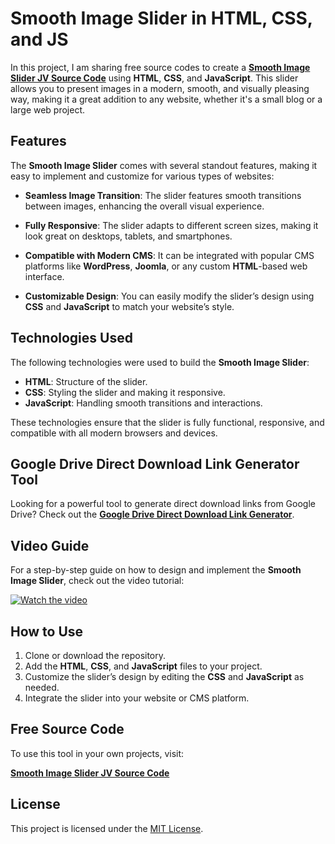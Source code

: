 # Smooth Image Slider in HTML, CSS, and JS

In this project, I am sharing free source codes to create a [**Smooth Image Slider JV Source Code**](https://jvcodes.com/smooth-image-slider-in-html-css-and-javascript) using **HTML**, **CSS**, and **JavaScript**. This slider allows you to present images in a modern, smooth, and visually pleasing way, making it a great addition to any website, whether it's a small blog or a large web project.

## Features

The **Smooth Image Slider** comes with several standout features, making it easy to implement and customize for various types of websites:

- **Seamless Image Transition**: The slider features smooth transitions between images, enhancing the overall visual experience.
  
- **Fully Responsive**: The slider adapts to different screen sizes, making it look great on desktops, tablets, and smartphones.

- **Compatible with Modern CMS**: It can be integrated with popular CMS platforms like **WordPress**, **Joomla**, or any custom **HTML**-based web interface.

- **Customizable Design**: You can easily modify the slider’s design using **CSS** and **JavaScript** to match your website’s style.

## Technologies Used

The following technologies were used to build the **Smooth Image Slider**:

- **HTML**: Structure of the slider.
- **CSS**: Styling the slider and making it responsive.
- **JavaScript**: Handling smooth transitions and interactions.

These technologies ensure that the slider is fully functional, responsive, and compatible with all modern browsers and devices.

## Google Drive Direct Download Link Generator Tool

Looking for a powerful tool to generate direct download links from Google Drive? Check out the **[Google Drive Direct Download Link Generator](https://jvcodes.com/google-drive-direct-download-link-generator/)**.

## Video Guide

For a step-by-step guide on how to design and implement the **Smooth Image Slider**, check out the video tutorial:

[![Watch the video](https://img.youtube.com/vi/qMJgCAlfeJw/0.jpg)](https://www.youtube.com/watch?v=qMJgCAlfeJw)

## How to Use

1. Clone or download the repository.
2. Add the **HTML**, **CSS**, and **JavaScript** files to your project.
3. Customize the slider’s design by editing the **CSS** and **JavaScript** as needed.
4. Integrate the slider into your website or CMS platform.

## Free Source Code

To use this tool in your own projects, visit:

[**Smooth Image Slider JV Source Code**](https://jvcodes.com/smooth-image-slider-in-html-css-and-javascript)

## License

This project is licensed under the [MIT License](LICENSE).
